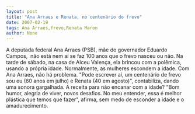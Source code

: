 ```yaml
---
layout: post
title: "Ana Arraes e Renata, no centenário do frevo"
date: 2007-02-19
tags: Ana Arraes,frevo,Renata Maron
author: None
---
```


A deputada federal Ana Arraes (PSB), mãe do governador Eduardo Campos, &nbsp;não está nem aí se faz 100 anos que o frevo nasceu ou não. 
Na tarde de sábado, na casa de Alceu Valença, ela brincou com a polêmica, usando a própria idade. Normalmente, as mulheres escondem a idade. Com Ana Arraes, não há problema.
\"Pode escrever aí, um centenário de frevo sou eu (60 anos em julho) e Renata (40 em agosto)\", contabiliza, dando uma sonora gargalhada.
A receita para não encanar com a idade?
\"Bom humor, alegria de viver, novos desafios. No meu entender, essa é melhor plástica que temos que fazer\", afirma, sem medo de esconder a idade e o amadurecimento. 